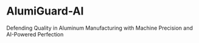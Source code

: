 # AlumiGuard-AI
Defending Quality in Aluminum Manufacturing with Machine Precision and AI-Powered Perfection
